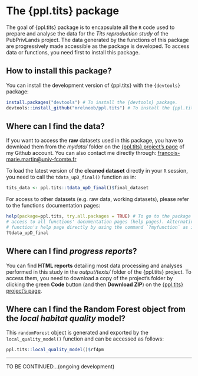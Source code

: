 
<!-- README.md is generated from README.Rmd. Please edit that file -->

# The {ppl.tits} package

<!-- badges: start -->
<!-- badges: end -->

The goal of {ppl.tits} package is to encapsulate all the `R` code used
to prepare and analyse the data for the *Tits reproduction study* of the
PubPrivLands project. The data generated by the functions of this
package are progressively made accessible as the package is developed.
To access data or functions, you need first to install this package.  
  

## How to install this package?

You can install the development version of {ppl.tits} with the
`{devtools}` package:

``` r
install.packages("devtools") # To install the {devtools} package.
devtools::install_github("mrelnoob/ppl.tits") # To install the {ppl.tits} package.
```

## Where can I find the data?

If you want to access the **raw** datasets used in this package, you
have to download them from the *mydata/* folder on the [{ppl.tits}
project’s page](https://github.com/mrelnoob/ppl.tits) of my Github
account. You can also contact me directly through:
<francois-marie.martin@univ-fcomte.fr>

To load the latest version of the **cleaned dataset** directly in your
`R` session, you need to call the `tdata_upD_final()` function as in:

``` r
tits_data <- ppl.tits::tdata_upD_final()$final_dataset
```

For access to other datasets (e.g. raw data, working datasets), please
refer to the functions documentation pages:

``` r
help(package=ppl.tits, try.all.packages = TRUE) # To go to the package's index page allowing
# access to all functions' documentation pages (help pages). Alternatively, you can go to a 
# function's help page directly by using the command `?myfunction` as in:
?tdata_upD_final
```

## Where can I find *progress reports*?

You can find **HTML reports** detailing most data processing and
analyses performed in this study in the *output/texts/* folder of the
{ppl.tits} project. To access them, you need to download a copy of the
project’s folder by clicking the green **Code** button (and then
**Download ZIP**) on the [{ppl.tits} project’s
page](https://github.com/mrelnoob/ppl.tits).

## Where can I find the Random Forest object from the *local habitat quality* model?

This `randomForest` object is generated and exported by the
`local_quality_model()` function and can be accessed as follows:

``` r
ppl.tits::local_quality_model()$rf4pm
```

------------------------------------------------------------------------

TO BE CONTINUED…(ongoing development)
